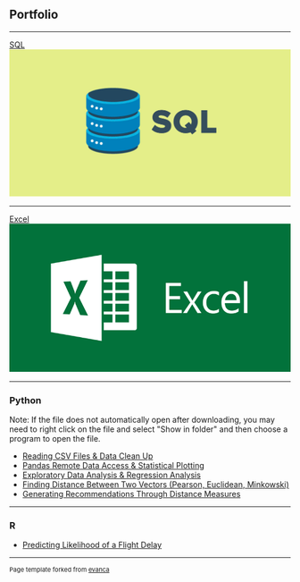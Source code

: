 ## Portfolio

---


[SQL](/pdf/SQL_Database_ASU_Project.pdf)
<img src="images/sql2.png?raw=true"/>

---
[Excel](/pdf/Excel_Statistics_ASU_Project.pdf)
<img src="images/ms excel.png?raw=true"/>

---

### Python
Note: If the file does not automatically open after downloading, you may need to right click on the file and select "Show in folder" and then choose a program to open the file.
- [Reading CSV Files & Data Clean Up](/pdf/CSV_Cleanup.py)
- [Pandas Remote Data Access & Statistical Plotting](/pdf/Pandas_Plotting.py)
- [Exploratory Data Analysis & Regression Analysis](/pdf/DataAnalysis_Regression.py)
- [Finding Distance Between Two Vectors (Pearson, Euclidean, Minkowski)](/pdf/Class_Similarity.py)
- [Generating Recommendations Through Distance Measures](/pdf/Generating_Recommendations_With_Distance_Measures.py)


---

### R
- [Predicting Likelihood of a Flight Delay](/pdf/Predicting_Flight_Delays_with_R.R)


---
<p style="font-size:11px">Page template forked from <a href="https://github.com/evanca/quick-portfolio">evanca</a></p>
<!-- Remove above link if you don't want to attibute -->
